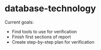 database-technology
===================
Current goals:
- Find tools to use for verification
- Finish first sections of report
- Create step-by-step plan for verification